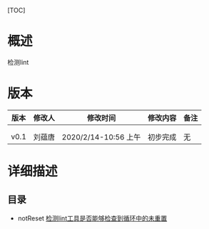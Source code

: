[TOC]
# 概述

检测lint

# 版本



|   版本    |   修改人  |   修改时间    |   修改内容    |   备注    |
|---    |   --- |   --- |   --- |   --- |
|    |    |    |    |    |
|    |    |    |    |    |
|   v0.1    |   刘蕴唐  |  2020/2/14-10:56 上午   |   初步完成    |   无  |


# 详细描述

## 目录

* notReset [检测lint工具是否能够检查到循环中的未重置](notReset/readme.md)